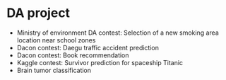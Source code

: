 # DA project

- Ministry of environment DA contest: Selection of a new smoking area location near school zones
- Dacon contest: Daegu traffic accident prediction
- Dacon contest: Book recommendation
- Kaggle contest: Survivor prediction for spaceship Titanic
- Brain tumor classification
